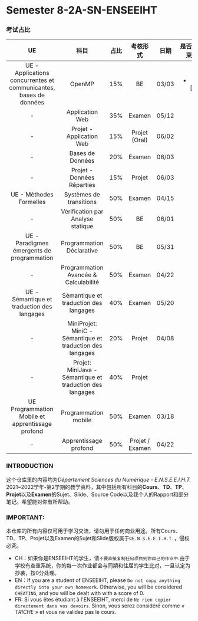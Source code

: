 # Semester 8-2A-SN-ENSEEIHT

### 考试占比
|UE|科目|占比|考核形式|日期|是否结束|
|:----:|:----:|:----:|:----:|:----:|:----:|
|UE - Applications concurrentes et communicantes, bases de données|OpenMP|15%|BE|03/03|<ul><li>- [x] </li></ul>|
|-|Application Web|35%|Examen|05/12|
|-|Projet - Application Web|15%|Projet (Oral)|06/02|
|-|Bases de Données|20%|Examen|06/03|
|-|Projet - Données Réparties|15%|Projet|06/03|
|UE - Méthodes Formelles|Systèmes de transitions|50%|Examen|04/15|
|-|Vérification par Analyse statique|50%|BE|06/01|
|UE - Paradigmes émergents de programmation|Programmation Déclarative|50%|BE|05/31|
|-|Programmation Avancée & Calculabilité|50%|Examen|04/22|
|UE - Sémantique et traduction des langages|Sémantique et traduction des langages|40%|Examen|05/20|
|-|MiniProjet: MiniC - Sémantique et traduction des langages|20%|Projet|04/08|
|-|Projet: MiniJava - Sémantique et traduction des langages|40%|Projet|
|UE Programmation Mobile et apprentissage profond|Programmation mobile|50%|Examen|03/18|
|-|Apprentissage profond|50%|Projet / Examen|04/22|

### INTRODUCTION
这个仓库里的内容均为*Département Sciences du Numérique - E.N.S.E.E.I.H.T.* 2021~2022学年-第2学期的教学资料，其中包括所有科目的**Cours**、**TD**、**TP**、**Projet**以及**Examen**的Sujet、Slide、Source Code以及我个人的Rapport和部分笔记。希望能对你有所帮助。


### IMPORTANT: 

本仓库的所有内容仅可用于学习交流，请勿用于任何商业用途。所有Cours、TD、TP、Projet以及Examen的Sujet和Slide版权属于`©E.N.S.E.E.I.H.T.`，侵权必究。
  * CH：如果你是ENSEEIHT的学生，请`不要直接复制任何项目到你自己的作业中`.由于学校有查重系统，你的每一次作业都会与同期和往届的学生比对，一旦认定为抄袭，按0分处理。
  * EN：If you are a student of ENSEEIHT, please `Do not copy anything directly into your own homework`. Otherwise, you will be considered `CHEATING`, and you will be dealt with with a score of 0.
  * FR: Si vous êtes étudiant à l'ENSEEIHT, merci de `Ne rien copier directement dans vos devoirs`. Sinon, vous serez considéré comme *« TRICHE »* et vous ne validez pas le cours.
